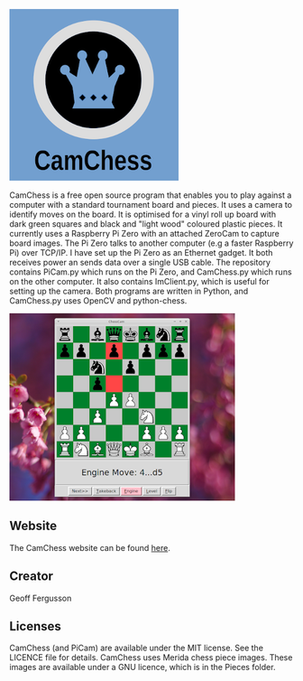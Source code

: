 ![Logo](Images/Logo.png)

CamChess is a free open source program that enables you to play against a computer with a standard tournament board and pieces. It uses a camera to identify moves on the board. It is optimised for a vinyl roll up board with dark green squares and black and "light wood" coloured plastic pieces. It currently uses a Raspberry Pi Zero with an attached ZeroCam to capture board images. The Pi Zero talks to another computer (e.g a faster Raspberry Pi) over TCP/IP. I have set up the Pi Zero as an Ethernet gadget. It both receives power an sends data over a single USB cable. The repository contains PiCam.py which runs on the Pi Zero, and CamChess.py which runs on the other computer. It also contains ImClient.py, which is useful for setting up the camera. Both programs are written in Python, and CamChess.py uses OpenCV and python-chess.

![Screen Shot](Images/Screen.png)

## Website

The CamChess website can be found [here](https://camchess.blogspot.com).

## Creator

Geoff Fergusson

## Licenses

CamChess (and PiCam) are available under the MIT license. See the LICENCE file for details. CamChess uses Merida chess piece images. These images are available under a GNU licence, which is in the Pieces folder.
